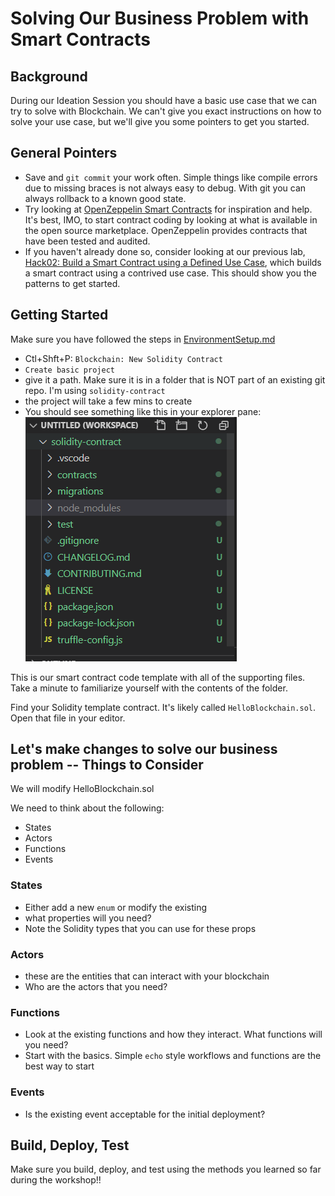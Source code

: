 # Solving Our Business Problem with Smart Contracts

## Background

During our Ideation Session you should have a basic use case that we can try to solve with Blockchain.  We can't give you exact instructions on how to solve your use case, but we'll give you some pointers to get you started.  

## General Pointers

* Save and `git commit` your work often.  Simple things like compile errors due to missing braces is not always easy to debug.  With git you can always rollback to a known good state.  
* Try looking at [OpenZeppelin Smart Contracts](https://openzeppelin.com/contracts/) for inspiration and help.  It's best, IMO, to start contract coding by looking at what is available in the open source marketplace.  OpenZeppelin provides contracts that have been tested and audited.  
* If you haven't already done so, consider looking at our previous lab, [Hack02: Build a Smart Contract using a Defined Use Case](./labs/SmartContractIdeation/02-SmartContractsDefinedUseCase.md), which builds a smart contract using a contrived use case.  This should show you the patterns to get started.  

## Getting Started

Make sure you have followed the steps in [EnvironmentSetup.md](EnvironmentSetup.md)

* Ctl+Shft+P:  `Blockchain: New Solidity Contract`
* `Create basic project`
* give it a path.  Make sure it is in a folder that is NOT part of an existing git repo.  I'm using `solidity-contract`
* the project will take a few mins to create
* You should see something like this in your explorer pane:
![](../../img/sc.png)

This is our smart contract code template with all of the supporting files.  Take a minute to familiarize yourself with the contents of the folder.  

Find your Solidity template contract.  It's likely called `HelloBlockchain.sol`.  Open that file in your editor. 

## Let's make changes to solve our business problem -- Things to Consider

We will modify HelloBlockchain.sol  

We need to think about the following:

* States
* Actors
* Functions
* Events

### States

* Either add a new `enum` or modify the existing 
* what properties will you need?
* Note the Solidity types that you can use for these props

### Actors

* these are the entities that can interact with your blockchain
* Who are the actors that you need?  

### Functions

* Look at the existing functions and how they interact.  What functions will you need?  
* Start with the basics.  Simple `echo` style workflows and functions are the best way to start

### Events

* Is the existing event acceptable for the initial deployment?  

## Build, Deploy, Test

Make sure you build, deploy, and test using the methods you learned so far during the workshop!!
